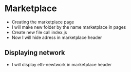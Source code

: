 # Marketplace
- Creating the marketplace page 
- I will make new folder by the name marketplace in pages 
- Create new file call index.js 
-  Now I will hide adress in marketplace header

## Displaying network 
- I will display eth-newtwork in marketplace header
 
